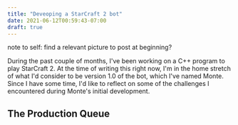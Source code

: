 ```yaml
---
title: "Deveoping a StarCraft 2 bot"
date: 2021-06-12T00:59:43-07:00
draft: true
---
```


note to self: find a relevant picture to post at beginning?

During the past couple of months, I've been working on a C++ program to play StarCraft 2. At the time of writing this right now, I'm in the home stretch of what I'd consider to be version 1.0 of the bot, which I've named Monte. Since I have some time, I'd like to reflect on some of the challenges I encountered during Monte's initial development.

## The Production Queue